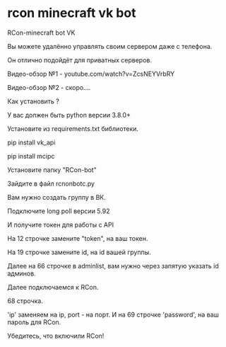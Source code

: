 # rcon  minecraft  vk  bot
 
RCon-minecraft bot VK

Вы можете удалённо управлять своим сервером даже с телефона.

Он отлично подойдёт для приватных серверов.


Видео-обзор №1 - youtube.com/watch?v=ZcsNEYVrbRY

Видео-обзор №2 - скоро....

Как установить ?

У вас должен быть python версии 3.8.0+


Установите из requirements.txt библиотеки.

pip install vk_api

pip install mcipc


Установите папку "RCon-bot"

Зайдите в файл rcnonbotc.py 

Вам нужно создать группу в ВК.

Подключите long poll версии 5.92

И получите токен для работы с API

На 12 строчке замените "token", на ваш токен.

На 19 строчке замените id, на id вашей группы.

Далее на 66 строчке в adminlist, вам нужно через запятую указать id админов. 

Далее подключаемся к RCon.

68 строчка.

'ip' заменяем на ip, port - на порт. И на 69 строчке 'password', на ваш пароль для RCon.

Убедитесь, что включили RCon!

